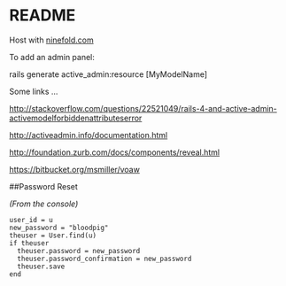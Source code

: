 # README #


Host with [ninefold.com](http://ninefold.com)

To add an admin panel:

rails generate active_admin:resource [MyModelName]

Some links ...

http://stackoverflow.com/questions/22521049/rails-4-and-active-admin-activemodelforbiddenattributeserror

http://activeadmin.info/documentation.html

http://foundation.zurb.com/docs/components/reveal.html

https://bitbucket.org/msmiller/voaw


##Password Reset

*(From the console)*


```
user_id = u
new_password = "bloodpig"
theuser = User.find(u)
if theuser
  theuser.password = new_password
  theuser.password_confirmation = new_password
  theuser.save
end
```
